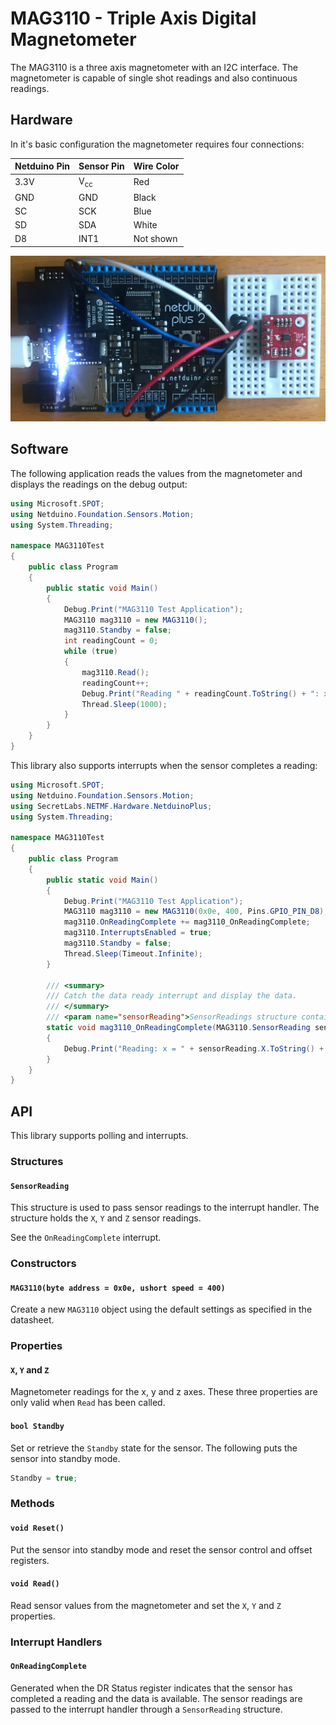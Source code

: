 # MAG3110 - Triple Axis Digital Magnetometer

The MAG3110 is a three axis magnetometer with an I2C interface.  The magnetometer is capable of single shot readings and also continuous readings.

## Hardware

In it's basic configuration the magnetometer requires four connections:

| Netduino Pin | Sensor Pin     | Wire Color |
|--------------|----------------|------------|
| 3.3V         | V<sub>cc</sub> | Red        |
| GND          | GND            | Black      |
| SC           | SCK            | Blue       |
| SD           | SDA            | White      |
| D8           | INT1           | Not shown  |

![MAG3110 on Breadboard](MAG3110OnBreadboard.png)

## Software

The following application reads the values from the magnetometer and displays the readings on the debug output:

```csharp
using Microsoft.SPOT;
using Netduino.Foundation.Sensors.Motion;
using System.Threading;

namespace MAG3110Test
{
    public class Program
    {
        public static void Main()
        {
            Debug.Print("MAG3110 Test Application");
            MAG3110 mag3110 = new MAG3110();
            mag3110.Standby = false;
            int readingCount = 0;
            while (true)
            {
                mag3110.Read();
                readingCount++;
                Debug.Print("Reading " + readingCount.ToString() + ": x = " + mag3110.X.ToString() + ", y = " + mag3110.Y.ToString() + ", z = " + mag3110.Z.ToString());
                Thread.Sleep(1000);
            }
        }
    }
}
```
This library also supports interrupts when the sensor completes a reading:

```csharp
using Microsoft.SPOT;
using Netduino.Foundation.Sensors.Motion;
using SecretLabs.NETMF.Hardware.NetduinoPlus;
using System.Threading;

namespace MAG3110Test
{
    public class Program
    {
        public static void Main()
        {
            Debug.Print("MAG3110 Test Application");
            MAG3110 mag3110 = new MAG3110(0x0e, 400, Pins.GPIO_PIN_D8);
            mag3110.OnReadingComplete += mag3110_OnReadingComplete;
            mag3110.InterruptsEnabled = true;
            mag3110.Standby = false;
            Thread.Sleep(Timeout.Infinite);
        }

        /// <summary>
        /// Catch the data ready interrupt and display the data.
        /// </summary>
        /// <param name="sensorReading">SensorReadings structure containing the X, Y and X values.</param>
        static void mag3110_OnReadingComplete(MAG3110.SensorReading sensorReading)
        {
            Debug.Print("Reading: x = " + sensorReading.X.ToString() + ", y = " + sensorReading.Y.ToString() + ", z = " + sensorReading.Z.ToString());
        }
    }
}
```

## API

This library supports polling and interrupts.

### Structures

#### `SensorReading`

This structure is used to pass sensor readings to the interrupt handler.  The structure holds the `X`, `Y` and `Z` sensor readings.

See the `OnReadingComplete` interrupt.

### Constructors

#### `MAG3110(byte address = 0x0e, ushort speed = 400)`

Create a new `MAG3110` object using the default settings as specified in the datasheet.

### Properties

#### `X`, `Y` and `Z`

Magnetometer readings for the x, y and z axes.  These three properties are only valid when `Read` has been called.

#### `bool Standby`

Set or retrieve the `Standby` state for the sensor.  The following puts the sensor into standby mode.

```csharp
Standby = true;
```

### Methods

#### `void Reset()`

Put the sensor into standby mode and reset the sensor control and offset registers.

#### `void Read()`

Read sensor values from the magnetometer and set the `X`, `Y` and `Z` properties.

### Interrupt Handlers

#### `OnReadingComplete`

Generated when the DR Status register indicates that the sensor has completed a reading and the data is available.  The sensor readings are passed to the interrupt handler through a `SensorReading` structure.
